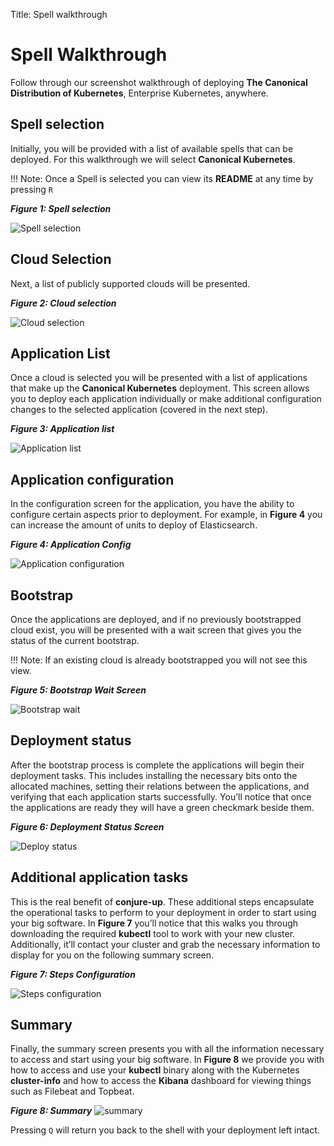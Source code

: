 Title: Spell walkthrough

# Spell Walkthrough

Follow through our screenshot walkthrough of deploying **The Canonical
Distribution of Kubernetes**, Enterprise Kubernetes, anywhere.

## Spell selection

Initially, you will be provided with a list of available spells that can be
deployed. For this walkthrough we will select **Canonical Kubernetes**.

!!! Note:
    Once a Spell is selected you can view its **README** at any time by
    pressing `R`

***Figure 1: Spell selection***

![Spell selection][spellselection]

## Cloud Selection

Next, a list of publicly supported clouds will be presented.

***Figure 2: Cloud selection***

![Cloud selection][cloudselection]

## Application List

Once a cloud is selected you will be presented with a list of applications that
make up the **Canonical Kubernetes** deployment. This screen allows you to
deploy each application individually or make additional configuration changes
to the selected application (covered in the next step).

***Figure 3: Application list***

![Application list][applicationlist]

## Application configuration

In the configuration screen for the application, you have the ability to
configure certain aspects prior to deployment. For example, in **Figure 4** you
can increase the amount of units to deploy of Elasticsearch.

***Figure 4: Application Config***

![Application configuration][appconfig]

## Bootstrap

Once the applications are deployed, and if no previously bootstrapped cloud
exist, you will be presented with a wait screen that gives you the status of
the current bootstrap.

!!! Note:
    If an existing cloud is already bootstrapped you will not see this view.

***Figure 5:  Bootstrap Wait Screen***

![Bootstrap wait][bootstrapwait]

## Deployment status

After the bootstrap process is complete the applications will begin their
deployment tasks. This includes installing the necessary bits onto the
allocated machines, setting their relations between the applications, and
verifying that each application starts successfully. You’ll notice that once
the applications are ready they will have a green checkmark beside them.

***Figure 6: Deployment Status Screen***

![Deploy status][deploystatus]

## Additional application tasks

This is the real benefit of **conjure-up**. These additional steps encapsulate
the operational tasks to perform to your deployment in order to start using
your big software. In **Figure 7** you’ll notice that this walks you through
downloading the required **kubectl** tool to work with your new cluster.
Additionally, it’ll contact your cluster and grab the necessary information to
display for you on the following summary screen.

***Figure 7: Steps Configuration***

![Steps configuration][stepsconfig]

## Summary

Finally, the summary screen presents you with all the information necessary to
access and start using your big software. In **Figure 8** we provide you with
how to access and use your **kubectl** binary along with the Kubernetes
**cluster-info** and how to access the **Kibana** dashboard for viewing things
such as Filebeat and Topbeat.

***Figure 8: Summary***
![summary][summary]

Pressing `Q` will return you back to the shell with your deployment left
intact.

<!-- LINKS -->

<!-- IMAGES -->
[spellselection]: ../media/spell-selection.png
[cloudselection]: ../media/cloud-selection.png
[applicationlist]: ../media/application-list.png
[appconfig]: ../media/application-config.png
[bootstrapwait]: ../media/bootstrap-wait.png
[deploystatus]: ../media/deploy-status.png
[stepsconfig]: ../media/steps-config.png
[summary]: ../media/summary.png


